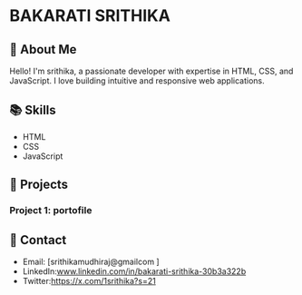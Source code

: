 # BAKARATI SRITHIKA
## 🌟 About Me
Hello! I'm  srithika, a passionate developer with expertise in HTML, CSS, and JavaScript. I love building intuitive and responsive web applications.

## 📚 Skills
- HTML
- CSS
- JavaScript


## 📝 Projects
### Project 1: portofile


## 📧 Contact
- Email: [srithikamudhiraj@gmailcom ]
- LinkedIn:www.linkedin.com/in/bakarati-srithika-30b3a322b
- Twitter:https://x.com/1srithika?s=21
